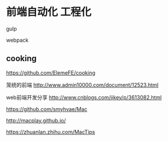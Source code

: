 
# 前端自动化 工程化


gulp

webpack


## cooking

https://github.com/ElemeFE/cooking


笼统的前端
http://www.admin10000.com/document/12523.html


web前端开发分享
http://www.cnblogs.com/jikey/p/3613082.html


https://github.com/smyhvae/Mac

http://macplay.github.io/

https://zhuanlan.zhihu.com/MacTips





